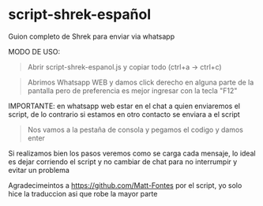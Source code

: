 # script-shrek-español
Guion completo de Shrek para enviar via whatsapp

MODO DE USO:
>Abrir script-shrek-espanol.js y copiar todo (ctrl+a -> ctrl+c)

>Abrimos Whatsapp WEB y damos click derecho en alguna parte de la pantalla pero de preferencia es mejor
ingresar con la tecla "F12"

IMPORTANTE: en whatsapp web estar en el chat a quien enviaremos el script, de lo contrario si estamos
            en otro contacto se enviara a el script

>Nos vamos a la pestaña de consola y pegamos el codigo y damos enter

Si realizamos bien los pasos veremos como se carga cada mensaje, lo ideal es dejar corriendo el script y no cambiar
de chat para no interrumpir y evitar un problema

Agradecimeintos a https://github.com/Matt-Fontes por el script, yo solo hice la traduccion asi que robe la mayor parte


